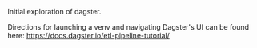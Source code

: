 Initial exploration of dagster. 

Directions for launching a venv and navigating Dagster's UI can be found here: 
https://docs.dagster.io/etl-pipeline-tutorial/
